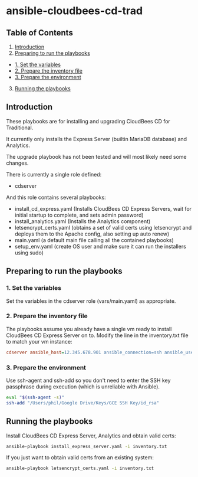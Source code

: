 # ansible-cloudbees-cd-trad

## Table of Contents ##

1. [Introduction](#Introduction)
2. [Preparing to run the playbooks](#Preparing-to-run-the-playbooks)

  - [1. Set the variables](#1.-Set-the-variables)
  - [2. Prepare the inventory file](#2.-Prepare-the-inventory-file)
  - [3. Prepare the environment](#3.-Prepare-the-environment)

3. [Running the playbooks](#Running-the-playbooks)
## Introduction ##
These playbooks are for installing and upgrading CloudBees CD for Traditional.

It currently only installs the Express Server (builtin MariaDB database) and Analytics.

The upgrade playbook has not been tested and will most likely need some changes.

There is currently a single role defined:

- cdserver

And this role contains several playbooks:

- install_cd_express.yaml (Installs CloudBees CD Express Servers, wait for initial startup to complete, and sets admin password)
- install_analytics.yaml (Installs the Analytics component)
- letsencrypt_certs.yaml (obtains a set of valid certs using letsencrypt and deploys them to the Apache config, also setting up auto renew)
- main.yaml (a default main file calling all the contained playbooks)
- setup_env.yaml (create OS user and make sure it can run the installers using sudo)

## Preparing to run the playbooks ##

### 1. Set the variables ###

Set the variables in the cdserver role (vars/main.yaml) as appropriate.
### 2. Prepare the inventory file ###

The playbooks assume you already have a single vm ready to install CloudBees CD Express Server on to.  Modify the line in the inventory.txt file to match your vm instance:

```ini
cdserver ansible_host=12.345.678.901 ansible_connection=ssh ansible_user=phil ansible_ssh_private_key_file="~/id_rsa"
```

### 3. Prepare the environment ###

Use ssh-agent and ssh-add so you don't need to enter the SSH key passphrase during execution (which is unreliable with Ansible).

```bash
eval "$(ssh-agent -s)"
ssh-add "/Users/phil/Google Drive/Keys/GCE SSH Key/id_rsa"
```

## Running the playbooks ##

Install CloudBees CD Express Server, Analytics and obtain valid certs:

```bash
ansible-playbook install_express_server.yaml -i inventory.txt
```

If you just want to obtain valid certs from an existing system:

```bash
ansible-playbook letsencrypt_certs.yaml -i inventory.txt
```
